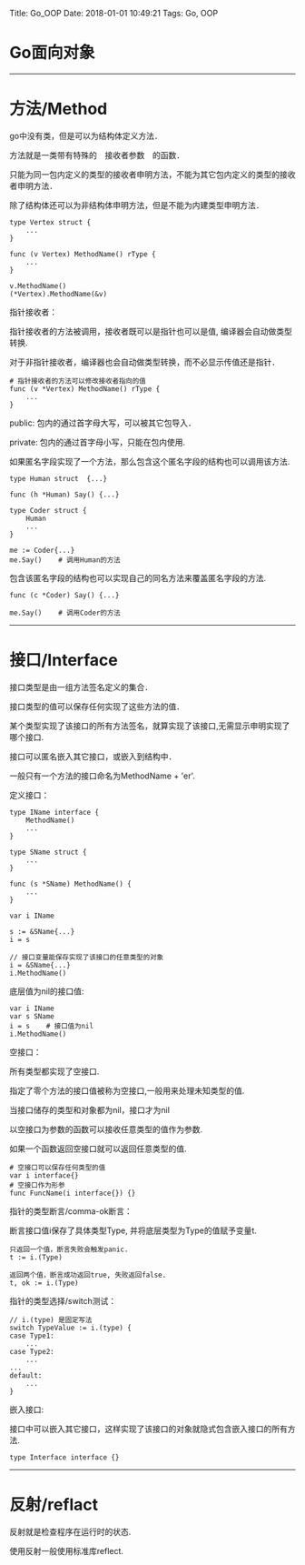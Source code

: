 Title: Go_OOP
Date: 2018-01-01 10:49:21
Tags: Go, OOP



# Go面向对象

***

# 方法/Method

go中没有类，但是可以为结构体定义方法．

方法就是一类带有特殊的　接收者参数　的函数．

只能为同一包内定义的类型的接收者申明方法，不能为其它包内定义的类型的接收者申明方法．

除了结构体还可以为非结构体申明方法，但是不能为内建类型申明方法．

    type Vertex struct {
        ...
    }

    func (v Vertex) MethodName() rType {
        ...
    }

    v.MethodName()
    (*Vertex).MethodName(&v)

指针接收者：

指针接收者的方法被调用，接收者既可以是指针也可以是值, 编译器会自动做类型转换.

对于非指针接收者，编译器也会自动做类型转换，而不必显示传值还是指针．

    # 指针接收者的方法可以修改接收者指向的值
    func (v *Vertex) MethodName() rType {
        ...
    }

public: 包内的通过首字母大写，可以被其它包导入．

private: 包内的通过首字母小写，只能在包内使用.

如果匿名字段实现了一个方法，那么包含这个匿名字段的结构也可以调用该方法.

    type Human struct  {...}

    func (h *Human) Say() {...}

    type Coder struct {
        Human
        ...
    }

    me := Coder{...}
    me.Say()    # 调用Human的方法

包含该匿名字段的结构也可以实现自己的同名方法来覆盖匿名字段的方法.

    func (c *Coder) Say() {...}

    me.Say()    # 调用Coder的方法

***

# 接口/Interface

接口类型是由一组方法签名定义的集合．

接口类型的值可以保存任何实现了这些方法的值．

某个类型实现了该接口的所有方法签名，就算实现了该接口,无需显示申明实现了哪个接口.

接口可以匿名嵌入其它接口，或嵌入到结构中．

一般只有一个方法的接口命名为MethodName + 'er'.

定义接口：

    type IName interface {
        MethodName()
        ...
    }

    type SName struct {
        ...
    }

    func (s *SName) MethodName() {
        ...
    }

    var i IName

    s := &SName{...}
    i = s

    // 接口变量能保存实现了该接口的任意类型的对象
    i = &SName{...}
    i.MethodName()

底层值为nil的接口值:

    var i IName
    var s SName
    i = s    # 接口值为nil
    i.MethodName()

空接口：

所有类型都实现了空接口.

指定了零个方法的接口值被称为空接口,一般用来处理未知类型的值.

当接口储存的类型和对象都为nil，接口才为nil

以空接口为参数的函数可以接收任意类型的值作为参数.

如果一个函数返回空接口就可以返回任意类型的值.


    # 空接口可以保存任何类型的值
    var i interface{}
    # 空接口作为形参
    func FuncName(i interface{}) {}

指针的类型断言/comma-ok断言：

断言接口值i保存了具体类型Type, 并将底层类型为Type的值赋予变量t.

    只返回一个值，断言失败会触发panic.
    t := i.(Type)

    返回两个值，断言成功返回true, 失败返回false.
    t, ok := i.(Type)

指针的类型选择/switch测试：

    // i.(type) 是固定写法
    switch TypeValue := i.(type) {
    case Type1:
        ...
    case Type2:
        ...
    ...
    default:
        ...
    }

嵌入接口:

接口中可以嵌入其它接口，这样实现了该接口的对象就隐式包含嵌入接口的所有方法.

    type Interface interface {}

***

# 反射/reflact

反射就是检查程序在运行时的状态.

使用反射一般使用标准库reflect.

